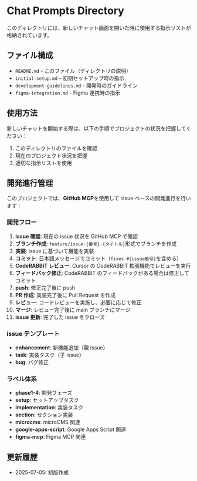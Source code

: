 # Chat Prompts Directory

このディレクトリには、新しいチャット画面を開いた時に使用する指示リストが格納されています。

## ファイル構成

- `README.md` - このファイル（ディレクトリの説明）
- `initial-setup.md` - 初期セットアップ時の指示
- `development-guidelines.md` - 開発時のガイドライン
- `figma-integration.md` - Figma 連携時の指示

## 使用方法

新しいチャットを開始する際は、以下の手順でプロジェクトの状況を把握してください：

1. このディレクトリのファイルを確認
2. 現在のプロジェクト状況を把握
3. 適切な指示リストを使用

## 開発進行管理

このプロジェクトでは、**GitHub MCP**を使用して issue ベースの開発進行を行います：

### 開発フロー

1. **issue 確認**: 現在の issue 状況を GitHub MCP で確認
2. **ブランチ作成**: `feature/issue-{番号}-{タイトル}`形式でブランチを作成
3. **実装**: issue に基づいて機能を実装
4. **コミット**: 日本語メッセージでコミット（`fixes #{issue番号}`を含める）
5. **CodeRABBIT レビュー**: Cursor の CodeRABBIT 拡張機能でレビューを実行
6. **フィードバック修正**: CodeRABBIT のフィードバックがある場合は修正してコミット
7. **push**: 修正完了後に push
8. **PR 作成**: 実装完了後に Pull Request を作成
9. **レビュー**: コードレビューを実施し、必要に応じて修正
10. **マージ**: レビュー完了後に main ブランチにマージ
11. **issue 更新**: 完了した issue をクローズ

### issue テンプレート

- **enhancement**: 新機能追加（親 issue）
- **task**: 実装タスク（子 issue）
- **bug**: バグ修正

### ラベル体系

- **phase1-4**: 開発フェーズ
- **setup**: セットアップタスク
- **implementation**: 実装タスク
- **section**: セクション実装
- **microcms**: microCMS 関連
- **google-apps-script**: Google Apps Script 関連
- **figma-mcp**: Figma MCP 関連

## 更新履歴

- 2025-07-05: 初版作成
